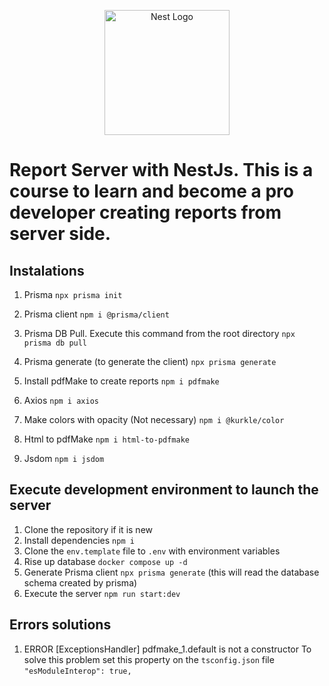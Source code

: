 <p align="center">
  <a href="http://nestjs.com/" target="blank"><img src="https://nestjs.com/img/logo-small.svg" width="200" alt="Nest Logo" /></a>
</p>

# Report Server with NestJs. This is a course to learn and become a pro developer creating reports from server side.

## Instalations
1. Prisma
```npx prisma init```

2. Prisma client
```npm i @prisma/client```

3. Prisma DB Pull. Execute this command from the root directory
```npx prisma db pull```

4. Prisma generate (to generate the client)
```npx prisma generate```

5. Install pdfMake to create reports
```npm i pdfmake```

6. Axios
```npm i axios```

7. Make colors with opacity (Not necessary)
```npm i @kurkle/color```

8. Html to pdfMake
```npm i html-to-pdfmake```

9. Jsdom
```npm i jsdom```

## Execute development environment to launch the server
1. Clone the repository if it is new
2. Install dependencies `npm i`
3. Clone the `env.template` file to `.env` with environment variables
4. Rise up database `docker compose up -d`
5. Generate Prisma client `npx prisma generate` (this will read the database schema created by prisma)
6. Execute the server `npm run start:dev`

## Errors solutions
1. ERROR [ExceptionsHandler] pdfmake_1.default is not a constructor
To solve this problem set this property on the `tsconfig.json` file
`"esModuleInterop": true,`
